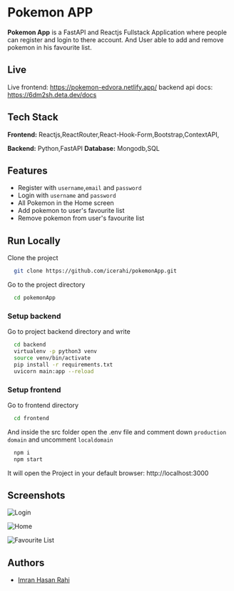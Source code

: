 
# Pokemon APP

**Pokemon App** is a FastAPI and Reactjs Fullstack Application where people can register and login to there account. And User able to add and remove pokemon in his favourite list.

## Live
Live frontend: https://pokemon-edvora.netlify.app/
backend api docs:  https://6dm2sh.deta.dev/docs

## Tech Stack

**Frontend:** Reactjs,ReactRouter,React-Hook-Form,Bootstrap,ContextAPI,

**Backend:** Python,FastAPI
**Database:** Mongodb,SQL

  
## Features

- Register with `username`,`email` and `password`
- Login with `username` and `password`
- All Pokemon in the Home screen
- Add pokemon to user's favourite list
- Remove pokemon from user's favourite list

  
## Run Locally

Clone the project

```bash
  git clone https://github.com/icerahi/pokemonApp.git
```

Go to the project directory

```bash
  cd pokemonApp
```
### Setup backend 
 Go to project backend directory and write

```bash
  cd backend
  virtualenv -p python3 venv 
  source venv/bin/activate
  pip install -r requirements.txt
  uvicorn main:app --reload
```

### Setup frontend
Go to frontend directory

```bash
  cd frontend
```
And inside the src folder open the .env file and comment down `production domain` and uncomment `localdomain`

```bash
  npm i
  npm start
```
It will open the Project in your default browser: http://localhost:3000

## Screenshots
![Login](https://user-images.githubusercontent.com/32910469/147687152-984cd1d5-0c77-407d-9b5a-448e1593e2c2.png)

![Home](https://user-images.githubusercontent.com/32910469/147687157-ce60d878-382a-4e09-bc7a-8ec042269814.png)

 ![Favourite List](https://user-images.githubusercontent.com/32910469/147686907-e9d25e87-1cdd-4742-944e-da0783ab3328.png)

## Authors

- [Imran Hasan Rahi](https://linkedin.com/in/icerahi)

  
